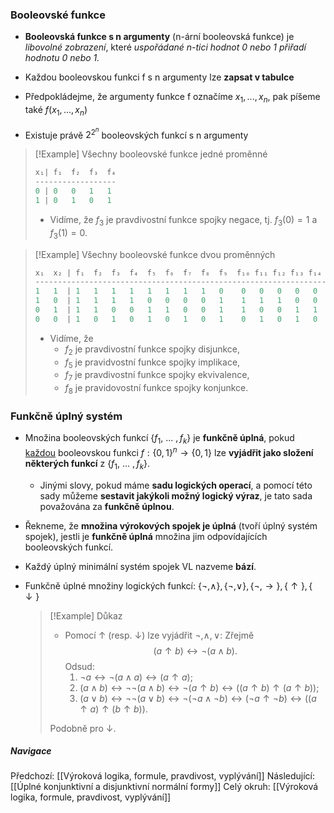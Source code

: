 ### **Booleovské funkce**
- **Booleovská funkce s n argumenty** (n-ární booleovská funkce) je *libovolné zobrazení*, které *uspořádané n-tici hodnot 0 nebo 1 přiřadí hodnotu 0 nebo 1.*
- Každou booleovskou funkci f s n argumenty lze **zapsat v tabulce**
- Předpokládejme, že argumenty funkce f označíme $x_{1}, ..., x_{n}$, pak píšeme také $f(x_{1}, ..., x_{n})$

- Existuje právě $2^{2^{n}}$ booleovských funkcí s n argumenty

>[!Example] Všechny booleovské funkce jedné proměnné
>
>```js
>x₁| f₁  f₂  f₃  f₄ 
>------------------
> 0 | 0   0   1   1
> 1 | 0   1   0   1
> ```
> - Vidíme, že $f_{3}$ je pravdivostní funkce spojky negace, tj. $f_{3}(0)=1$ a $f_{3}(1)=0$.

>[!Example] Všechny booleovské funkce dvou proměnných
>```js
>x₁  x₂ | f₁  f₂  f₃  f₄  f₅  f₆  f₇  f₈  f₉  f₁₀ f₁₁ f₁₂ f₁₃ f₁₄ f₁₅ f₁₆
>--------------------------------------------------------------------------
>1   1  | 1   1   1   1   1   1   1   1   0    0   0   0   0   0   0   0                            
>1   0  | 1   1   1   1   0   0   0   0   1    1   1   1   0   0   0   0                           
>0   1  | 1   1   0   0   1   1   0   0   1    1   0   0   1   1   0   0                      
>0   0  | 1   0   1   0   1   0   1   0   1    0   1   0   1   0   1   0                             
>```
>
>- Vidíme, že 
>	- $f_{2}$ je pravdivostní funkce spojky disjunkce, 
>	- $f_{5}$ je pravidvostní funkce spojky implikace, 
>	- $f_{7}$ je pravdivostní funkce spojky ekvivalence, 
>	- $f_{8}$ je pravidovostní funkce spojky konjunkce.


### **Funkčně úplný systém**
- Množina booleovských funkcí $\{f_{1},\ ...\ ,f_{k}\}$ je **funkčně úplná**, pokud <u>každou</u> booleovskou funkci $f: \{0, 1\}^{n} \rightarrow \{0, 1\}$ lze **vyjádřit jako složení některých funkcí** z $\{f_{1},\ ...\ ,f_{k}\}$.
	- Jinými slovy, pokud máme **sadu logických operací**, a pomocí této sady můžeme **sestavit jakýkoli možný logický výraz**, je tato sada považována za **funkčně úplnou**.

- Řekneme, že **množina výrokových spojek je úplná** (tvoří úplný systém spojek), jestli je **funkčně úplná** množina jim odpovídajících booleovských funkcí.
- Každý úplný minimální systém spojek VL nazveme **bází**.

- Funkčně úplné množiny logických funkcí: $\{\neg,\land\}, \{\neg, \lor\}, \{\neg, \rightarrow\}, \{\uparrow\}, \{\downarrow\}$

  >[!Example] Důkaz
  >- Pomocí $\uparrow$ (resp. $\downarrow$) lze vyjádřit $\neg,\land, \lor$:
  >  Zřejmě $$(a \uparrow b) \leftrightarrow \neg(a \land b).$$
  >  Odsud:
  > 	 1. $\neg a \leftrightarrow \neg (a \land a) \leftrightarrow (a \uparrow a);$
  > 	 2. $(a \land b) \leftrightarrow \neg \neg (a \land b) \leftrightarrow \neg (a \uparrow b) \leftrightarrow ((a \uparrow b) \uparrow (a \uparrow b));$
  > 	 3. $(a \lor b) \leftrightarrow \neg \neg (a \lor b) \leftrightarrow \neg (\neg a \land \neg b) \leftrightarrow (\neg a \uparrow \neg b) \leftrightarrow ((a \uparrow a) \uparrow (b \uparrow b)).$
  > 
  > Podobně pro $\downarrow$.
  
  
##### Navigace
Předchozí: [[Výroková logika, formule, pravdivost, vyplývání]]
Následující: [[Úplné konjunktivní a disjunktivní normální formy]]
Celý okruh: [[Výroková logika, formule, pravdivost, vyplývání]]